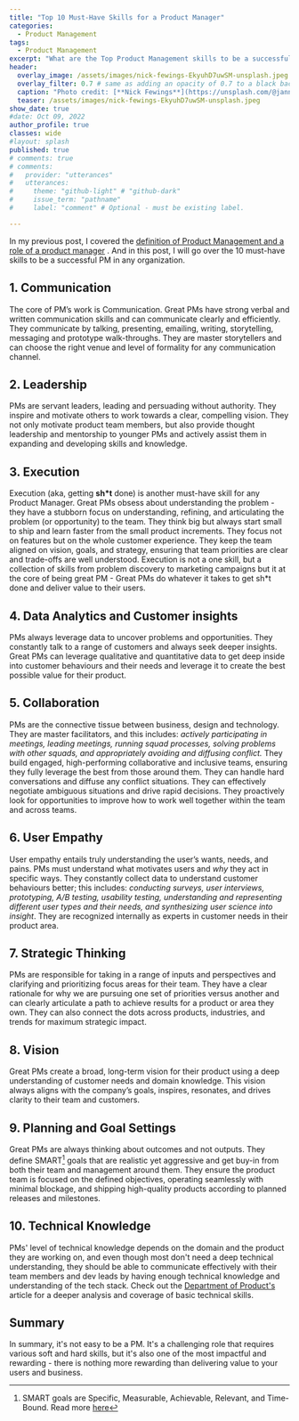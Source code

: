 ```yaml
---
title: "Top 10 Must-Have Skills for a Product Manager"
categories:
  - Product Management
tags:
  - Product Management
excerpt: "What are the Top Product Management skills to be a successful PM in any organization"
header:
  overlay_image: /assets/images/nick-fewings-EkyuhD7uwSM-unsplash.jpeg
  overlay_filter: 0.7 # same as adding an opacity of 0.7 to a black background
  caption: "Photo credit: [**Nick Fewings**](https://unsplash.com/@jannerboy62?utm_source=unsplash&utm_medium=referral&utm_content=creditCopyText) on [Unsplash](https://unsplash.com/s/photos/success?utm_source=unsplash&utm_medium=referral&utm_content=creditCopyText)"
  teaser: /assets/images/nick-fewings-EkyuhD7uwSM-unsplash.jpeg
show_date: true
#date: Oct 09, 2022
author_profile: true
classes: wide
#layout: splash
published: true 
# comments: true
# comments:
#   provider: "utterances"
#   utterances:
#     theme: "github-light" # "github-dark"
#     issue_term: "pathname"
#     label: "comment" # Optional - must be existing label.

---
```

In my previous post, I covered the [definition of Product Management and a role of a product manager](https://www.artkreimer.com/product%20management/Role-of-a-pm/) . And in this post, I will go over the 10 must-have skills to be a successful PM in any organization. 

## 1. Communication

The core of PM’s work is Communication. Great PMs have strong verbal and written communication skills and can communicate clearly and efficiently. They communicate by talking, presenting, emailing, writing, storytelling, messaging and prototype walk-throughs. They are master storytellers and can choose the right venue and level of formality for any communication channel.

## 2. Leadership

PMs are servant leaders, leading and persuading without authority. They inspire and motivate others to work towards a clear, compelling vision. They not only motivate product team members, but also provide thought leadership and mentorship to younger PMs and actively assist them in expanding and developing skills and knowledge.

## 3. Execution

Execution (aka, getting **sh\*t** done) is another must-have skill for any Product Manager. Great PMs obsess about understanding the problem - they have a stubborn focus on understanding, refining, and articulating the problem (or opportunity) to the team. They think big but always start small to ship and learn faster from the small product increments. They focus not on features but on the whole customer experience. They keep the team aligned on vision, goals, and strategy, ensuring that team priorities are clear and trade-offs are well understood. Execution is not a one skill, but a collection of skills from problem discovery to marketing campaigns but it at the core of being great PM - Great PMs do whatever it takes to get sh*t done and deliver value to their users.  

## 4. Data Analytics and Customer insights

PMs always leverage data to uncover problems and opportunities. They constantly talk to a range of customers and always seek deeper insights. Great PMs can leverage qualitative and quantitative data to get deep inside into customer behaviours and their needs and leverage it to create the best possible value for their product.

## 5. Collaboration

PMs are the connective tissue between business, design and technology. They are master facilitators, and this includes: *actively participating in meetings, leading meetings, running squad processes, solving problems with other squads, and appropriately avoiding and diffusing conflict.* They build engaged, high-performing collaborative and inclusive teams, ensuring they fully leverage the best from those around them. They can handle hard conversations and diffuse any conflict situations. They can effectively negotiate ambiguous situations and drive rapid decisions. They proactively look for opportunities to improve how to work well together within the team and across teams.

## 6. User Empathy

User empathy entails truly understanding the user’s wants, needs, and pains. PMs must understand what motivates users and *why* they act in specific ways. They constantly collect data to understand customer behaviours better; this includes: *conducting surveys, user interviews, prototyping, A/B testing, usability testing, understanding and representing different user types and their needs, and synthesizing user science into insight*. They are recognized internally as experts in customer needs in their product area.

## 7. Strategic Thinking

PMs are responsible for taking in a range of inputs and perspectives and clarifying and prioritizing focus areas for their team. They have a clear rationale for why we are pursuing one set of priorities versus another and can clearly articulate a path to achieve results for a product or area they own. They can also connect the dots across products, industries, and trends for maximum strategic impact.

## 8. Vision

Great PMs create a broad, long-term vision for their product using a deep understanding of customer needs and domain knowledge. This vision always aligns with the company’s goals, inspires, resonates, and drives clarity to their team and customers.

## 9. Planning and Goal Settings

Great PMs are always thinking about outcomes and not outputs. They define SMART[^1] goals that are realistic yet aggressive and get buy-in from both their team and management around them. They ensure the product team is focused on the defined objectives, operating seamlessly with minimal blockage, and shipping high-quality products according to planned releases and milestones.

## 10. Technical Knowledge

PMs' level of technical knowledge depends on the domain and the product they are working on, and even though most don't need a deep technical understanding, they should be able to communicate effectively with their team members and dev leads by having enough technical knowledge and understanding of the tech stack. Check out the [Department of Product\'s](https://www.departmentofproduct.com/blog/technology-skills-product-managers/) article for a deeper analysis and coverage of basic technical skills.   

## Summary

In summary, it's not easy to be a PM. It's a challenging role that requires various soft and hard skills, but it's also one of the most impactful and rewarding - there is nothing more rewarding than delivering value to your users and business. 



[^1]: SMART goals are Specific, Measurable, Achievable, Relevant, and Time-Bound. Read more [here](https://www.mindtools.com/pages/article/smart-goals.htm)

